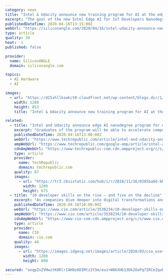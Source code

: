 ```yaml
---
category: news
title: "Intel & Udacity announce new training program for AI at the edge"
excerpt: "The goal of the new Intel Edge AI for IoT Developers Nanodegree program is to familiarize developers with ... The course also provides access to Intel’s IoT DevCloud, where students can develop, test and run applications on a variety of Intel chips. Intel said the course costs $1,077 and will take about three months to complete."
publishedDateTime: 2020-04-16T13:15:00Z
webUrl: "https://siliconangle.com/2020/04/16/intel-udacity-announce-new-training-program-ai-edge/"
type: article
quality: 39
heat: -1
published: false

provider:
  name: SiliconANGLE
  domain: siliconangle.com

topics:
  - AI Hardware
  - AI

images:
  - url: "https://d15shllkswkct0.cloudfront.net/wp-content/blogs.dir/1/files/2020/04/developer-3461405_1280.png"
    width: 1280
    height: 853
    title: "Intel & Udacity announce new training program for AI at the edge"

related:
  - title: "Intel and Udacity announce edge AI nanodegree program for developers"
    excerpt: "Graduates of the program will be able to accelerate computer vision and deep learning solutions within the Intel OpenVINO toolkit. Intel and Udacity announced that their Intel Edge AI for IoT Developer Nanodegree program is open for enrollment. The collaboration, announced on Thursday, aims to train developers in deep learning and computer ..."
    publishedDateTime: 2020-04-16T13:00:00Z
    webUrl: "https://www.techrepublic.com/article/intel-and-udacity-announce-edge-ai-nanodegree-program-for-developers/"
    ampWebUrl: "https://www.techrepublic.com/google-amp/article/intel-and-udacity-announce-edge-ai-nanodegree-program-for-developers/"
    cdnAmpWebUrl: "https://www-techrepublic-com.cdn.ampproject.org/c/s/www.techrepublic.com/google-amp/article/intel-and-udacity-announce-edge-ai-nanodegree-program-for-developers/"
    type: article
    provider:
      name: TechRepublic
      domain: techrepublic.com
    quality: 87
    images:
      - url: "https://tr3.cbsistatic.com/hub/i/r/2018/11/16/0385ba0d-bb3e-4032-bc04-923383e3a7a8/thumbnail/1200x675/7bf52ee09733fde53fdfa55bd994c88b/20181116steve2teena.jpg"
        width: 1200
        height: 675
  - title: "10 developer skills on the rise — and five on the decline"
    excerpt: "As companies dive deeper into digital transformations and pivot to data-driven cultures, tech disciplines such as AI, machine learning, internet of things (IoT) and IT automation are driving organizations’ technology strategies and boosting demand for skills with tools, such as Docker, Ansible and Azure, that will help companies innovate and ..."
    publishedDateTime: 2020-04-16T10:08:00Z
    webUrl: "https://www.cio.com/article/3538234/10-developer-skills-on-the-rise-and-five-on-the-decline.html"
    ampWebUrl: "https://www.cio.com/article/3538234/10-developer-skills-on-the-rise-and-five-on-the-decline.amp.html"
    cdnAmpWebUrl: "https://www-cio-com.cdn.ampproject.org/c/s/www.cio.com/article/3538234/10-developer-skills-on-the-rise-and-five-on-the-decline.amp.html"
    type: article
    provider:
      name: CIO
      domain: cio.com
    quality: 44
    images:
      - url: "https://images.idgesg.net/images/article/2020/03/cso_user_laptop_binary_code_coding_programming_development_by_metamorworks_gettyimages-1092965422_2400x1600-100835431-large.jpg"
        width: 1200
        height: 800

secured: "oxqpZxZVHwztKORlrIAKNz6DIMtz2t5m/eu1+W6KXHb13Dk2OoPq7IRCeZquRFUtWN8eWOAOqADK4Y8nqyQegnXHCBBpw9Ns0pbmlPvRpv8YwOAwNCOZIcTzepaxpvd7hLoaKGti5ib0UA2/8tHWoN35Yv4UjiFdDctt+8iPzZr8QyR9hDmXBM4QIROvgvoHhCKXCBHwGQ3s0R5w8r+p2B1bUK2DDHDnaQF9nQkLqrDa8+WBoPEolcgu6SvzOXQjR7x/+puhDtTuKt1/8sUf+uIzMQQPJA8olua8wQls3sNvcuHCGmK3gXQPpaGZvRlxG+u1fmk17vzapgwuF9CXZmZAILsQmucTV8F4vaL29/Wv+eATq4fHzG3uh6JWpVJ5ny74r2/t4eKV1g060Qvsb1w2WsDKHJ9lY5ZcpOBMpqJ3WbQC7clwXGou0mhduma8g+S/NeCTWZBRc4cXqvKKvKrYSpG1PEhdWngFdueCYWQ=;rBZesP5j4ZNOZqiNemEDtg=="
---
```


